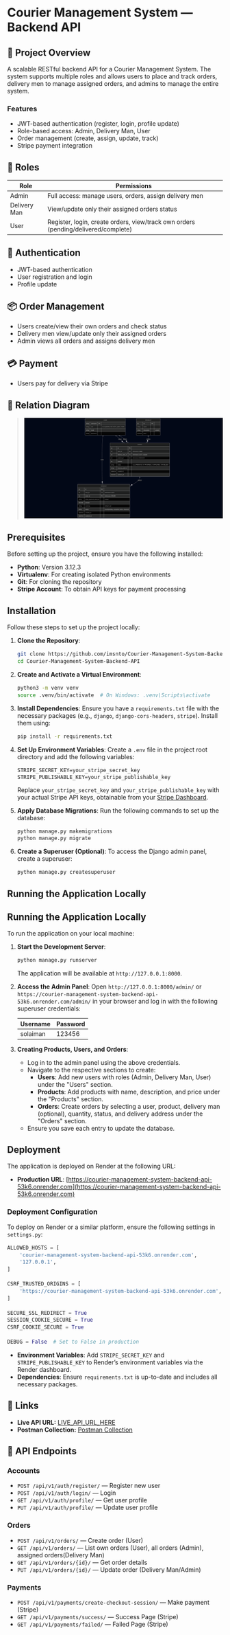 # Courier Management System — Backend API

## 📄 Project Overview
A scalable RESTful backend API for a Courier Management System. The system supports multiple roles and allows users to place and track orders, delivery men to manage assigned orders, and admins to manage the entire system.

### **Features**
- JWT-based authentication (register, login, profile update)
- Role-based access: Admin, Delivery Man, User
- Order management (create, assign, update, track)
- Stripe payment integration 

## 👥 Roles
| Role         | Permissions                                                                 |
|--------------|-----------------------------------------------------------------------------|
| Admin        | Full access: manage users, orders, assign delivery men                      |
| Delivery Man | View/update only their assigned orders status                               |
| User         | Register, login, create orders, view/track own orders (pending/delivered/complete) |

## 🔑 Authentication
- JWT-based authentication
- User registration and login
- Profile update

## 📦 Order Management
- Users create/view their own orders and check status
- Delivery men view/update only their assigned orders
- Admin views all orders and assigns delivery men

## 💳 Payment
- Users pay for delivery via Stripe 

## 🔗 Relation Diagram
> ![ERD](docs/ERD.png)


## Prerequisites

Before setting up the project, ensure you have the following installed:

- **Python**: Version 3.12.3
- **Virtualenv**: For creating isolated Python environments
- **Git**: For cloning the repository
- **Stripe Account**: To obtain API keys for payment processing

## Installation

Follow these steps to set up the project locally:

1. **Clone the Repository**:
   ```bash
   git clone https://github.com/imsnto/Courier-Management-System-Backend-API.git
   cd Courier-Management-System-Backend-API
   ```

2. **Create and Activate a Virtual Environment**:
   ```bash
   python3 -m venv venv
   source .venv/bin/activate  # On Windows: .venv\Scripts\activate
   ```

3. **Install Dependencies**:
   Ensure you have a `requirements.txt` file with the necessary packages (e.g., `django`, `django-cors-headers`, `stripe`). Install them using:
   ```bash
   pip install -r requirements.txt
   ```

4. **Set Up Environment Variables**:
   Create a `.env` file in the project root directory and add the following variables:
   ```env
   STRIPE_SECRET_KEY=your_stripe_secret_key
   STRIPE_PUBLISHABLE_KEY=your_stripe_publishable_key
   ```
   Replace `your_stripe_secret_key` and `your_stripe_publishable_key` with your actual Stripe API keys, obtainable from your [Stripe Dashboard](https://dashboard.stripe.com).

5. **Apply Database Migrations**:
   Run the following commands to set up the database:
   ```bash
   python manage.py makemigrations
   python manage.py migrate
   ```

6. **Create a Superuser (Optional)**:
   To access the Django admin panel, create a superuser:
   ```bash
   python manage.py createsuperuser
   ```

## Running the Application Locally

## Running the Application Locally

To run the application on your local machine:

1. **Start the Development Server**:
   ```bash
   python manage.py runserver
   ```
   The application will be available at `http://127.0.0.1:8000`.

2. **Access the Admin Panel**:
   Open `http://127.0.0.1:8000/admin/` or `https://courier-management-system-backend-api-53k6.onrender.com/admin/` in your browser and log in with the following superuser credentials:

   | Username  | Password |
   |-----------|----------|
   | solaiman  | 123456   |

3. **Creating Products, Users, and Orders**:
   - Log in to the admin panel using the above credentials.
   - Navigate to the respective sections to create:
     - **Users**: Add new users with roles (Admin, Delivery Man, User) under the "Users" section.
     - **Products**: Add products with name, description, and price under the "Products" section.
     - **Orders**: Create orders by selecting a user, product, delivery man (optional), quantity, status, and delivery address under the "Orders" section.
   - Ensure you save each entry to update the database.

## Deployment

The application is deployed on Render at the following URL:
- **Production URL**: [https://courier-management-system-backend-api-53k6.onrender.com](https://courier-management-system-backend-api-53k6.onrender.com)

### Deployment Configuration

To deploy on Render or a similar platform, ensure the following settings in `settings.py`:

```python
ALLOWED_HOSTS = [
    'courier-management-system-backend-api-53k6.onrender.com',
    '127.0.0.1',
]

CSRF_TRUSTED_ORIGINS = [
    'https://courier-management-system-backend-api-53k6.onrender.com',
]

SECURE_SSL_REDIRECT = True
SESSION_COOKIE_SECURE = True
CSRF_COOKIE_SECURE = True

DEBUG = False  # Set to False in production
```

- **Environment Variables**: Add `STRIPE_SECRET_KEY` and `STRIPE_PUBLISHABLE_KEY` to Render’s environment variables via the Render dashboard.
- **Dependencies**: Ensure `requirements.txt` is up-to-date and includes all necessary packages.

## 🔗 Links
- **Live API URL:** [LIVE_API_URL_HERE](https://courier-management-system-backend-api-53k6.onrender.com)
- **Postman Collection:** [Postman Collection](docs/Courier-Service.postman_collection.json)


## 📝 API Endpoints
### Accounts
- `POST /api/v1/auth/register/` — Register new user
- `POST /api/v1/auth/login/` — Login
- `GET /api/v1/auth/profile/` — Get user profile
- `PUT /api/v1/auth/profile/` — Update user profile

### Orders
- `POST /api/v1/orders/` — Create order (User)
- `GET /api/v1/orders/` — List own orders (User), all orders (Admin), assigned orders(Delivery Man)
- `GET /api/v1/orders/{id}/` — Get order details
- `PUT /api/v1/orders/{id}/` — Update order (Delivery Man/Admin)

### Payments
- `POST /api/v1/payments/create-checkout-session/` — Make payment (Stripe)
- `GET /api/v1/payments/success/` —  Success Page (Stripe)
- `GET /api/v1/payments/failed/` —  Failed Page (Stripe)
